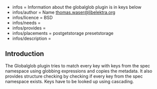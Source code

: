 - infos = Information about the globalglob plugin is in keys below
- infos/author = Name <thomas.waser@libelektra.org>
- infos/licence = BSD
- infos/needs =
- infos/provides =
- infos/placements = postgetstorage presetstorage
- infos/description =

## Introduction ##

The Globalglob plugin tries to match every key with keys from the spec namespace using globbing expressions and copies the metadata.
It also provides structure checking by checking if every key from the spec namespace exists.
Keys have to be looked up using cascading. 
